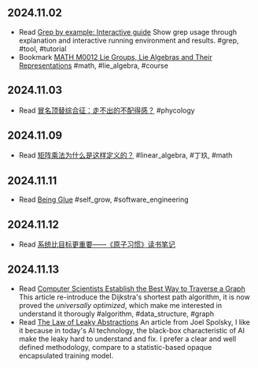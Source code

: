 ## 2024.11.02
- Read [Grep by example: Interactive guide](https://antonz.org/grep-by-example/)
  Show grep usage through explanation and interactive running environment and results.
  #grep, #tool, #tutorial
- Bookmark [MATH M0012 Lie Groups, Lie Algebras and Their Representations](https://www.math.uzh.ch/gorodnik/lg17/index.html)
  #math, #lie_algebra, #course

## 2024.11.03
- Read [冒名顶替综合征：走不出的不配得感？](https://mp.weixin.qq.com/s/QmOWwywGjde6NSymWsZ0Rg)
  #phycology

## 2024.11.09
- Read [矩阵乘法为什么是这样定义的？](https://mp.weixin.qq.com/s/Pq_xyCOHI3kuviUMyWfrQA)
  #linear_algebra, #丁玖, #math

## 2024.11.11
- Read [Being Glue](https://www.noidea.dog/glue)
  #self_grow, #software_engineering

## 2024.11.12
- Read [系统比目标更重要——《原子习惯》读书笔记](https://sspai.com/post/61623)

## 2024.11.13
- Read [Computer Scientists Establish the Best Way to Traverse a Graph](https://www.quantamagazine.org/computer-scientists-establish-the-best-way-to-traverse-a-graph-20241025/)
  This article re-introduce the Dijkstra's shortest path algorithm, it is now proved the *universally optimized*, which make me interested in understand it thorougly
  #algorithm, #data_structure, #graph
- Read [The Law of Leaky Abstractions](https://www.joelonsoftware.com/2002/11/11/the-law-of-leaky-abstractions/)
  An article from Joel Spolsky, I like it because in today's AI technology, the black-box characteristic of AI make the leaky hard to understand and fix. I prefer a clear and well defined methodology, compare to a statistic-based opaque encapsulated training model.

  

